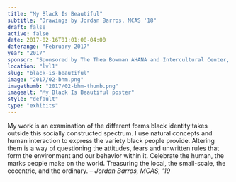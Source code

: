 ```yaml
---
title: "My Black Is Beautiful"
subtitle: "Drawings by Jordan Barros, MCAS '18"
draft: false
active: false
date: 2017-02-16T01:01:00-04:00
daterange: "February 2017"
year: "2017"
sponsor: "Sponsored by The Thea Bowman AHANA and Intercultural Center, Vice President for Student Affairs, and The Boston College Libraries"
location: "lvl1"
slug: "black-is-beautiful"
image: "2017/02-bhm.png"
imagethumb: "2017/02-bhm-thumb.png"
imagealt: "My Black Is Beautiful poster"
style: "default"
type: "exhibits"
---
```


My work is an examination of the different forms black identity takes outside this socially constructed spectrum. I use natural concepts and human interaction to express the variety black people provide. Altering them is a way of questioning the attitudes, fears and unwritten rules that form the environment and our behavior within it. Celebrate the human, the marks people make on the world. Treasuring the local, the small-scale, the eccentric, and the ordinary.  – <em>Jordan Barros, MCAS, '19</em>
